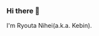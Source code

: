 ### Hi there 👋

I'm Ryouta Nihei(a.k.a. Kebin).

<script src="https://uptime.betterstack.com/widgets/announcement.js" data-id="169424" async="async" type="text/javascript"></script>

<!--
**kebin-rn/kebin-rn** is a ✨ _special_ ✨ repository because its `README.md` (this file) appears on your GitHub profile.

Here are some ideas to get you started:

- 🔭 I’m currently working on ...
- 🌱 I’m currently learning ...
- 👯 I’m looking to collaborate on ...
- 🤔 I’m looking for help with ...
- 💬 Ask me about ...
- 📫 How to reach me: ...
- 😄 Pronouns: ...
- ⚡ Fun fact: ...
-->
